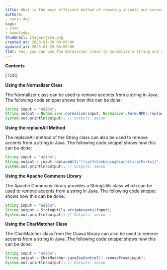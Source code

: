 ```yaml
---
title: What is the most efficient method of removing accents and converting an entire string of text to basic letters?
authors:
- nanja_dev
tags:
- java
- knowledge
thumbnail: images/java.png
created_at: 2023-01-29 00:00:00
updated_at: 2023-01-29 00:00:00
tldr: Yes, you can use the Normalizer class to normalize a string and remove accents.
---
```


**Contents**

[TOC]

**Using the Normalizer Class**

The Normalizer class can be used to remove accents from a string in Java. The following code snippet shows how this can be done:

```java
String input = "áéíóú";
String output = Normalizer.normalize(input, Normalizer.Form.NFD).replaceAll("[^\\p{ASCII}]", "");
System.out.println(output); // Outputs: aeiou
```

**Using the replaceAll Method**

The replaceAll method of the String class can also be used to remove accents from a string in Java. The following code snippet shows how this can be done:

```java
String input = "áéíóú";
String output = input.replaceAll("[\\p{InCombiningDiacriticalMarks}]", "");
System.out.println(output); // Outputs: aeiou
```

**Using the Apache Commons Library**

The Apache Commons library provides a StringUtils class which can be used to remove accents from a string in Java. The following code snippet shows how this can be done:

```java
String input = "áéíóú";
String output = StringUtils.stripAccents(input);
System.out.println(output); // Outputs: aeiou
```

**Using the CharMatcher Class**

The CharMatcher class from the Guava library can also be used to remove accents from a string in Java. The following code snippet shows how this can be done:

```java
String input = "áéíóú";
String output = CharMatcher.javaIsoControl().removeFrom(input);
System.out.println(output); // Outputs: aeiou
```
